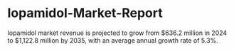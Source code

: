 # Iopamidol-Market-Report
Iopamidol market revenue is projected to grow from $636.2 million in 2024 to $1,122.8 million by 2035, with an average annual growth rate of 5.3%.
